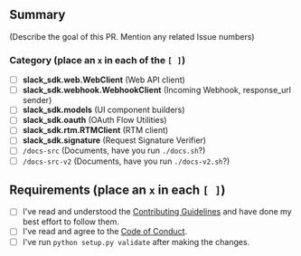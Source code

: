 ## Summary

(Describe the goal of this PR. Mention any related Issue numbers)

### Category (place an `x` in each of the `[ ]`)

- [ ] **slack_sdk.web.WebClient** (Web API client)
- [ ] **slack_sdk.webhook.WebhookClient** (Incoming Webhook, response_url sender)
- [ ] **slack_sdk.models** (UI component builders)
- [ ] **slack_sdk.oauth** (OAuth Flow Utilities)
- [ ] **slack_sdk.rtm.RTMClient** (RTM client)
- [ ] **slack_sdk.signature** (Request Signature Verifier)
- [ ] `/docs-src` (Documents, have you run `./docs.sh`?)
- [ ] `/docs-src-v2` (Documents, have you run `./docs-v2.sh`?)

## Requirements (place an `x` in each `[ ]`)

- [ ] I've read and understood the [Contributing Guidelines](https://github.com/slackapi/python-slackclient/blob/main/.github/contributing.md) and have done my best effort to follow them.
- [ ] I've read and agree to the [Code of Conduct](https://slackhq.github.io/code-of-conduct).
- [ ] I've run `python setup.py validate` after making the changes.
